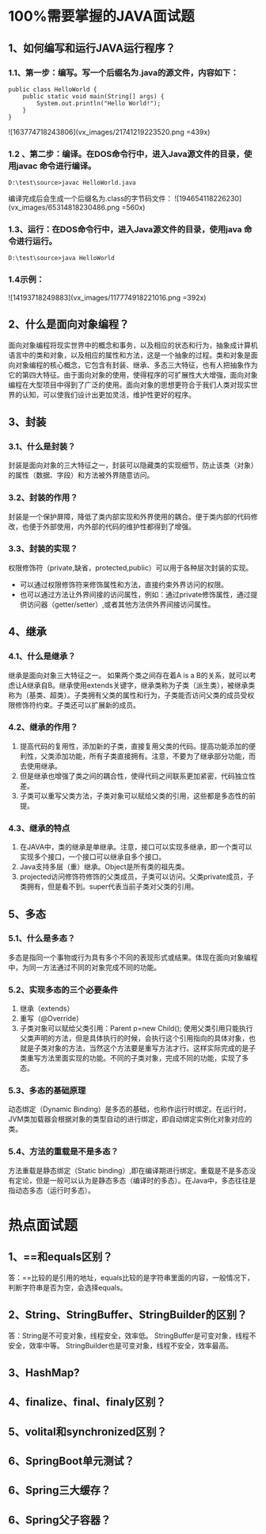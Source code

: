 # 100%需要掌握的JAVA面试题
## 1、如何编写和运行JAVA运行程序？
### 1.1、第一步：编写。写一个后缀名为.java的源文件，内容如下：
```
public class HelloWorld {
    public static void main(String[] args) {
        System.out.println("Hello World!");
    }
}
```
![163774718243806](vx_images/21741219223520.png =439x)
### 1.2 、第二步：编译。在DOS命令行中，进入Java源文件的目录，使用javac 命令进行编译。
```
D:\test\source>javac HelloWorld.java
```
编译完成后会生成一个后缀名为.class的字节码文件：
![194654118226230](vx_images/65314818230486.png =560x)
### 1.3、运行：在DOS命令行中，进入Java源文件的目录，使用java 命令进行运行。
```
D:\test\source>java HelloWorld
```
### 1.4示例：
![14193718249883](vx_images/117774918221016.png =392x)
## 2、什么是面向对象编程？
面向对象编程将现实世界中的概念和事务，以及相应的状态和行为，抽象成计算机语言中的类和对象，以及相应的属性和方法，这是一个抽象的过程。类和对象是面向对象编程的核心概念，它包含有封装、继承、多态三大特征，也有人把抽象作为它的第四大特征。由于面向对象的使用，使得程序的可扩展性大大增强，面向对象编程在大型项目中得到了广泛的使用。面向对象的思想更符合于我们人类对现实世界的认知，可以使我们设计出更加灵活，维护性更好的程序。
## 3、封装
### 3.1、什么是封装？
 封装是面向对象的三大特征之一，封装可以隐藏类的实现细节，防止该类（对象）的属性（数据、字段）和方法被外界随意访问。
### 3.2、封装的作用？
封装是一个保护屏障，降低了类内部实现和外界使用的耦合。便于类内部的代码修改，也便于外部使用，内外部的代码的维护性都得到了增强。
### 3.3、封装的实现？
权限修饰符（private,缺省，protected,public）可以用于各种层次封装的实现。
* 可以通过权限修饰符来修饰属性和方法，直接约束外界访问的权限。
* 也可以通过方法让外界间接的访问属性，例如：通过private修饰属性，通过提供访问器（getter/setter）,或者其他方法供外界间接访问属性。
## 4、继承
### 4.1、什么是继承？
继承是面向对象三大特征之一。
如果两个类之间存在着A is a B的关系，就可以考虑让A继承自B。继承使用extends关键字，继承类称为子类（派生类），被继承类称为（基类、超类）。子类拥有父类的属性和行为，子类能否访问父类的成员受权限修饰符约束。子类还可以扩展新的成员。
### 4.2、继承的作用？
1. 提高代码的复用性，添加新的子类，直接复用父类的代码。提高功能添加的便利性，父类添加功能，所有子类直接拥有。注意，不要为了继承部分功能，而去使用继承。
2. 但是继承也增强了类之间的耦合性，使得代码之间联系更加紧密，代码独立性差。
3. 子类可以重写父类方法，子类对象可以赋给父类的引用，这些都是多态性的前提。
### 4.3、继承的特点
1. 在JAVA中，类的继承是单继承。注意，接口可以实现多继承，即一个类可以实现多个接口，一个接口可以继承自多个接口。
2. Java支持多层（重）继承。Object是所有类的祖先类。
3. projected访问修饰符修饰的父类成员，子类可以访问。父类private成员，子类拥有，但是看不到。super代表当前子类对父类的引用。
## 5、多态
### 5.1、什么是多态？
多态是指同一个事物或行为具有多个不同的表现形式或结果。体现在面向对象编程中，为同一方法通过不同的对象完成不同的功能。
### 5.2、实现多态的三个必要条件
1. 继承（extends）
2. 重写（@Override）
3. 子类对象可以赋给父类引用：Parent p=new Child();
使用父类引用只能执行父类声明的方法，但是具体执行的时候，会执行这个引用指向的具体对象，也就是子类对象的方法，当然这个方法要是重写方法才行。这样实际完成的是子类重写方法里面实现的功能。不同的子类对象，完成不同的功能，实现了多态。
### 5.3、多态的基础原理
动态绑定（Dynamic Binding）是多态的基础，也称作运行时绑定。在运行时，JVM类加载器会根据对象的类型自动的进行绑定，即自动绑定实例化对象对应的类。
### 5.4、方法的重载是不是多态？
方法重载是静态绑定（Static binding）,即在编译期进行绑定。重载是不是多态没有定论，但是一般可以认为是静态多态（编译时的多态）。在Java中，多态往往是指动态多态（运行时多态）。
# 热点面试题
## 1、==和equals区别？
答：==比较的是引用的地址，equals比较的是字符串里面的内容，一般情况下，判断字符串是否为空，会选择equals。
## 2、String、StringBuffer、StringBuilder的区别？
答：String是不可变对象，线程安全，效率低。
       StringBuffer是可变对象，线程不安全，效率中等。
       StringBuilder也是可变对象，线程不安全，效率最高。
## 3、HashMap?
## 4、finalize、final、finaly区别？
## 5、volital和synchronized区别？
## 6、SpringBoot单元测试？
## 6、Spring三大缓存？
## 6、Spring父子容器？

